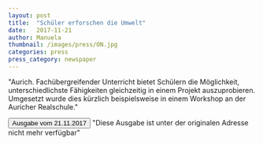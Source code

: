 ```yaml
---
layout: post
title:  "Schüler erforschen die Umwelt"
date:   2017-11-21
author: Manuela
thumbnail: /images/press/ON.jpg
categories: press
press_category: newspaper
---
```

"Aurich. Fachübergreifender Unterricht bietet Schülern die Möglichkeit, unterschiedlichste Fähigkeiten gleichzeitig in einem Projekt auszuprobieren. Umgesetzt wurde dies kürzlich beispielsweise in einem Workshop an der Auricher Realschule."

<a href='{{ site.baseurl | append: "/docs/Artikel_Aurich.pdf" }}' target="_blank">
    <button class="btn">Ausgabe vom 21.11.2017</button></a>
"Diese Ausgabe ist unter der originalen Adresse nicht mehr verfügbar"
